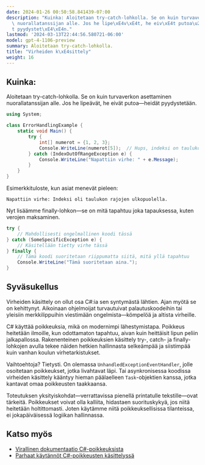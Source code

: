 ```yaml
---
date: 2024-01-26 00:50:58.841439-07:00
description: "Kuinka: Aloitetaan try-catch-lohkolla. Se on kuin turvaverkon asettaminen\
  \ nuorallatanssijan alle. Jos he lipe\xE4v\xE4t, he eiv\xE4t putoa\u2014heid\xE4\
  t pyydystet\xE4\xE4n."
lastmod: '2024-03-13T22:44:56.580721-06:00'
model: gpt-4-1106-preview
summary: Aloitetaan try-catch-lohkolla.
title: "Virheiden k\xE4sittely"
weight: 16
---
```


## Kuinka:
Aloitetaan try-catch-lohkolla. Se on kuin turvaverkon asettaminen nuorallatanssijan alle. Jos he lipeävät, he eivät putoa—heidät pyydystetään.

```C#
using System;

class ErrorHandlingExample {
    static void Main() {
        try {
            int[] numerot = {1, 2, 3};
            Console.WriteLine(numerot[5]);  // Hups, indeksi on taulukon ulkopuolella!
        } catch (IndexOutOfRangeException e) {
            Console.WriteLine("Napattiin virhe: " + e.Message);
        }
    }
}
```

Esimerkkituloste, kun asiat menevät pieleen:
```
Napattiin virhe: Indeksi oli taulukon rajojen ulkopuolella.
```

Nyt lisäämme finally-lohkon—se on mitä tapahtuu joka tapauksessa, kuten verojen maksaminen.

```C#
try {
    // Mahdollisesti ongelmallinen koodi tässä
} catch (SomeSpecificException e) {
    // Käsitellään tietty virhe tässä
} finally {
    // Tämä koodi suoritetaan riippumatta siitä, mitä yllä tapahtuu
    Console.WriteLine("Tämä suoritetaan aina.");
}
```

## Syväsukellus
Virheiden käsittely on ollut osa C#:ia sen syntymästä lähtien. Ajan myötä se on kehittynyt. Aikoinaan ohjelmoijat turvautuivat palautuskoodeihin tai yleisiin merkkilippuihin viestimään ongelmista—kömpelöä ja altista virheille.

C# käyttää poikkeuksia, mikä on modernimpi lähestymistapa. Poikkeus heitetään ilmoille, kun odottamaton tapahtuu, aivan kuin heittäisit lipun peliin jalkapallossa. Rakenenteinen poikkeuksien käsittely try-, catch- ja finally-lohkojen avulla tekee näiden hetkien hallinnasta selkeämpää ja siistimpää kuin vanhan koulun virhetarkistukset.

Vaihtoehtoja? Tietysti. On olemassa `UnhandledExceptionEventHandler`, jolle osoitetaan poikkeukset, jotka livahtavat läpi. Tai asynkronisessa koodissa virheiden käsittely kääntyy hieman päälaelleen `Task`-objektien kanssa, jotka kantavat omaa poikkeusten taakkaansa.

Toteutuksen yksityiskohdat—verrattavissa pienellä printatulle tekstille—ovat tärkeitä. Poikkeukset voivat olla kalliita, hidastaen suorituskykyä, jos niitä heitetään holtittomasti. Joten käytämme niitä poikkeuksellisissa tilanteissa, ei jokapäiväisessä logiikan hallinnassa.

## Katso myös
- [Virallinen dokumentaatio C#-poikkeuksista](https://docs.microsoft.com/en-us/dotnet/csharp/fundamentals/exceptions/exception-handling)
- [Parhaat käytännöt C#-poikkeusten käsittelyssä](https://docs.microsoft.com/en-us/dotnet/standard/exceptions/best-practices-for-exceptions)
